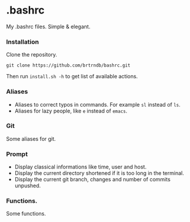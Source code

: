 # .bashrc
My .bashrc files. Simple & elegant.

### Installation
Clone the repository.
```
git clone https://github.com/brtrndb/bashrc.git
```
Then run `install.sh -h` to get list of available actions.

### Aliases
- Aliases to correct typos in commands. For example `sl` instead of `ls`.
- Aliases for lazy people, like `e` instead of `emacs`.

### Git
Some aliases for git.

### Prompt
- Display classical informations like time, user and host.
- Display the current directory shortened if it is too long in the terminal.
- Display the current git branch, changes and number of commits unpushed.

### Functions.
Some functions.